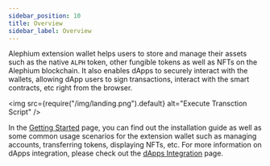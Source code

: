```yaml
---
sidebar_position: 10
title: Overview
sidebar_label: Overview
---
```


Alephium extension wallet helps users to store and manage their assets
such as the native `ALPH` token, other fungible tokens as well as NFTs
on the Alephium blockchain.  It also enables dApps to securely
interact with the wallets, allowing dApp users to sign transactions,
interact with the smart contracts, etc right from the browser.

\<img src={require("/img/landing.png").default} alt="Execute Transction Script" />

In the [Getting Started](/wallet/extension-wallet/getting-started)
page, you can find out the installation guide as well as some common
usage scenarios for the extension wallet such as managing accounts,
transferring tokens, displaying NFTs, etc. For more information on
dApps integration, please check out the
[dApps Integration](/wallet/extension-wallet/dapp) page.
